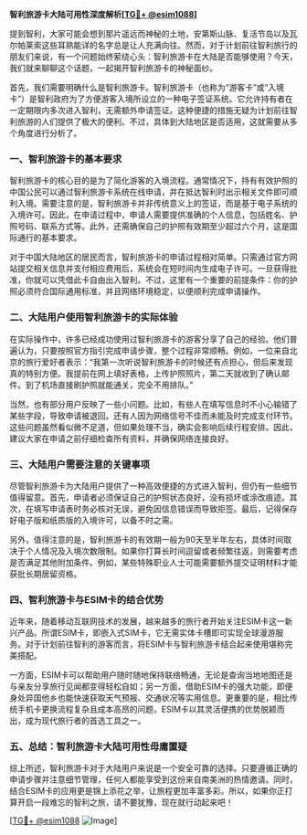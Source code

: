 **智利旅游卡大陆可用性深度解析[[TG💪+ @esim1088](https://t.me/s/esim1088)]**

提到智利，大家可能会想到那片遥远而神秘的土地，安第斯山脉、复活节岛以及瓦尔帕莱索这些耳熟能详的名字总是让人充满向往。然而，对于计划前往智利旅行的朋友们来说，有一个问题始终萦绕心头：智利旅游卡在大陆是否能够使用？今天，我们就来聊聊这个话题，一起揭开智利旅游卡的神秘面纱。

首先，我们需要明确什么是智利旅游卡。智利旅游卡（也称为“游客卡”或“入境卡”）是智利政府为了方便游客入境所设立的一种电子签证系统。它允许持有者在一定期限内多次进入智利，无需额外申请签证。这种便捷的措施无疑为计划前往智利旅游的人们提供了极大的便利。不过，具体到大陆地区是否适用，这就需要从多个角度进行分析了。

### **一、智利旅游卡的基本要求**

智利旅游卡的核心目的是为了简化游客的入境流程。通常情况下，持有有效护照的中国公民可以通过智利旅游卡系统在线申请，并在抵达智利时出示相关文件即可顺利入境。需要注意的是，智利旅游卡并非传统意义上的签证，而是基于电子系统的入境许可。因此，在申请过程中，申请人需要提供准确的个人信息，包括姓名、护照号码、联系方式等。此外，还需确保自己的护照有效期至少超过六个月，这是国际通行的基本要求。

对于中国大陆地区的居民而言，智利旅游卡的申请过程相对简单。只需通过官方网站提交相关信息并支付相应费用后，系统会在短时间内生成电子许可。一旦获得批准，你就可以凭借此卡自由出入智利。不过，这里有一个重要的前提条件：你的护照必须符合国际通用标准，并且网络环境稳定，以便顺利完成申请操作。

### **二、大陆用户使用智利旅游卡的实际体验**

在实际操作中，许多已经成功使用过智利旅游卡的游客分享了自己的经验。他们普遍认为，只要按照官方指引完成申请步骤，整个过程非常顺畅。例如，一位来自北京的旅行爱好者表示：“我第一次听说智利旅游卡的时候还有点担心，但后来发现真的特别方便。我提前在网上填好表格，上传护照照片，第二天就收到了确认邮件。到了机场直接刷护照就能通关，完全不用排队。”

当然，也有部分用户反映了一些小问题。比如，有些人在填写信息时不小心输错了某些字段，导致申请被退回。还有人因为网络信号不佳而未能及时完成支付环节。这些问题虽然看似微不足道，但如果处理不当，确实会影响后续行程安排。因此，建议大家在申请之前仔细检查所有资料，并确保网络连接良好。

### **三、大陆用户需要注意的关键事项**

尽管智利旅游卡为大陆用户提供了一种高效便捷的方式进入智利，但仍有一些细节值得留意。首先，申请者必须保证自己的护照状态良好，没有损坏或涂改痕迹。其次，在填写申请表时务必核对无误，避免因信息错误而导致拒签。最后，记得保存好电子版和纸质版的入境许可，以备不时之需。

另外，值得注意的是，智利旅游卡的有效期一般为90天至半年左右，具体时间取决于个人情况及入境次数限制。如果你打算长时间逗留或者频繁往返，则需要考虑是否满足其他附加条件。例如，某些特殊职业人士可能需要额外提交证明材料才能获批长期居留资格。

### **四、智利旅游卡与ESIM卡的结合优势**

近年来，随着移动互联网技术的发展，越来越多的旅行者开始关注ESIM卡这一新兴产品。所谓ESIM卡，即嵌入式SIM卡，它无需实体卡槽即可实现全球漫游服务。对于计划前往智利的游客而言，将ESIM卡与智利旅游卡结合起来使用堪称完美搭配。

一方面，ESIM卡可以帮助用户随时随地保持联络畅通，无论是查询当地地图还是与亲友分享旅行见闻都变得轻松自如；另一方面，借助ESIM卡的强大功能，即便身处异国他乡也能快速获取天气预报、交通状况等实用信息。更重要的是，相比传统手机卡更换流程复杂且成本高昂的问题，ESIM卡以其灵活便携的优势脱颖而出，成为现代旅行者的首选工具之一。

### **五、总结：智利旅游卡大陆可用性毋庸置疑**

综上所述，智利旅游卡对于大陆用户来说是一个安全可靠的选择。只要遵循正确的申请步骤并注意细节管理，任何人都能享受到这份来自南美洲的热情邀请。同时，结合ESIM卡的应用更是锦上添花之举，让旅程更加丰富多彩。所以，如果你正打算开启一段难忘的智利之旅，请不要犹豫，现在就行动起来吧！

[[TG💪+ @esim1088](https://t.me/s/esim1088) ![Image](https://i.postimg.cc/4NQfJmqS/Snipaste-2025-05-13-00-14-12.png)]